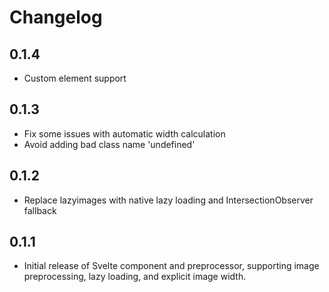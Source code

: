 # Changelog

## 0.1.4

* Custom element support

## 0.1.3

* Fix some issues with automatic width calculation
* Avoid adding bad class name 'undefined'

## 0.1.2

* Replace lazyimages with native lazy loading and IntersectionObserver fallback

## 0.1.1

* Initial release of Svelte component and preprocessor, supporting image preprocessing, lazy loading, and explicit image width.